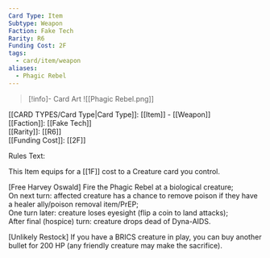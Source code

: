 ```yaml
---
Card Type: Item
Subtype: Weapon
Faction: Fake Tech
Rarity: R6
Funding Cost: 2F
tags:
  - card/item/weapon
aliases:
  - Phagic Rebel
---
```

> [!info]- Card Art
> ![[Phagic Rebel.png]]

[[CARD TYPES/Card Type|Card Type]]: [[Item]] - [[Weapon]]  
[[Faction]]: [[Fake Tech]]  
[[Rarity]]: [[R6]]  
[[Funding Cost]]: [[2F]]  

Rules Text:  

This Item equips for a [[1F]] cost to a Creature card you control.  

[Free Harvey Oswald] Fire the Phagic Rebel at a biological creature;  
On next turn: affected creature has a chance to remove poison if they have a healer ally/poison removal item/PrEP;  
One turn later: creature loses eyesight (flip a coin to land attacks);  
After final (hospice) turn: creature drops dead of Dyna-AIDS.  

[Unlikely Restock] If you have a BRICS creature in play, you can buy another bullet for 200 HP (any friendly creature may make the sacrifice).  